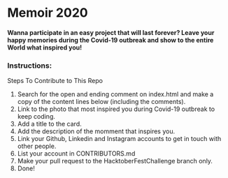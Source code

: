 # Memoir 2020

#### Wanna participate in an easy project that will last forever? Leave your happy memories during the Covid-19 outbreak and show to the entire World what inspired you!

### Instructions:

Steps To Contribute to This Repo

1. Search for the open and ending comment on index.html and make a copy of the content lines below (including the comments).
2. Link to the photo that most inspired you during Covid-19 outbreak to keep coding.
3. Add a title to the card.
4. Add the description of the momment that inspires you.
5. Link your Github, Linkedin and Instagram accounts to get in touch with other people.
6. List your account in CONTRIBUTORS.md
7. Make your pull request to the HacktoberFestChallenge branch only.
8. Done!
